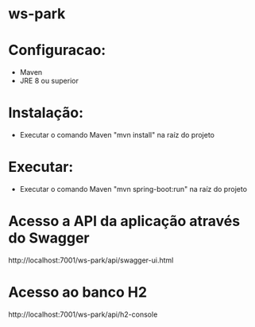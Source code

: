# ws-park

# Configuracao:
- Maven
- JRE 8 ou superior

# Instalação:
- Executar o comando Maven "mvn install" na raíz do projeto

# Executar:
- Executar o comando Maven "mvn spring-boot:run" na raíz do projeto


# Acesso a API da aplicação através do Swagger
http://localhost:7001/ws-park/api/swagger-ui.html

# Acesso ao banco H2
http://localhost:7001/ws-park/api/h2-console



